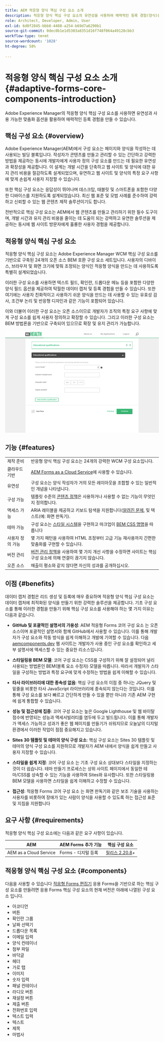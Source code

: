```yaml
---
title: AEM 적응형 양식 핵심 구성 요소 소개
description: 적응형 양식 핵심 구성 요소의 유연성을 사용하여 매력적인 등록 경험(양식)을 만들고 Adobe Experience Manager의 강력한 기능으로 전달하십시오.
role: Architect, Developer, Admin, User
exl-id: 6d0f2845-bbb8-4488-a254-b69d7a6290b1
source-git-commit: 0dec0b1e1d5303a8351d16f748f064a49128cbb3
workflow-type: tm+mt
source-wordcount: '1028'
ht-degree: 58%

---
```


# 적응형 양식 핵심 구성 요소 소개 {#adaptive-forms-core-components-introduction}

Adobe Experience Manager의 적응형 양식 핵심 구성 요소를 사용하면 유연성과 사용 가능한 맞춤화 옵션을 활용하여 매력적인 등록 경험을 만들 수 있습니다.

## 핵심 구성 요소  {#overview}

Adobe Experience Manager(AEM)에서 구성 요소는 페이지와 양식을 작성하는 데 사용되는 빌딩 블록입니다. 작성자가 콘텐츠를 만들고 관리할 수 있는 간단하고 강력한 방법을 제공하는 동시에 개발자에게 사용자 정의 구성 요소를 만드는 데 필요한 유연성과 확장성을 제공합니다. 이 설계는 개발 시간을 단축하고 웹 사이트 및 양식에 대한 유지 관리 비용을 절감하도록 설계되었으며, 유연하고 웹 사이트 및 양식의 특정 요구 사항에 맞게 손쉽게 사용자 지정할 수 있습니다.

또한 핵심 구성 요소는 응답성이 뛰어나며 데스크탑, 태블릿 및 스마트폰을 포함한 다양한 디바이스를 지원하도록 설계되었습니다. 최신 웹 표준 및 모범 사례를 준수하여 강력하고 신뢰할 수 있는 웹 콘텐츠 제작 솔루션이기도 합니다.

전반적으로 핵심 구성 요소는 AEM에서 웹 콘텐츠를 만들고 관리하기 위한 필수 도구이며, 개발 시간과 유지 관리 비용을 줄이는 데 도움이 되는 강력하고 유연한 솔루션을 제공하는 동시에 웹 사이트 방문자에게 훌륭한 사용자 경험을 제공합니다.

## 적응형 양식 핵심 구성 요소

적응형 양식 핵심 구성 요소는 Adobe Experience Manager WCM 핵심 구성 요소를 기반으로 구축된 24개의 오픈 소스 BEM 호환 구성 요소 세트입니다. 사용자의 디바이스, 브라우저 및 화면 크기에 맞춰 조정되는 양식인 적응형 양식을 만드는 데 사용하도록 특별히 설계되었습니다.

이러한 구성 요소를 사용하면 텍스트 필드, 확인란, 드롭다운 메뉴 등을 포함한 다양한 양식 필드 옵션을 제공하여 탁월한 데이터 캡처 및 등록 경험을 만들 수 있습니다. 또한 여기에는 사용자 친화적이고 사용하기 쉬운 양식을 만드는 데 사용할 수 있는 유효성 검사, 조건부 논리 및 반응형 디자인과 같은 기능이 포함되어 있습니다.

이와 더불어 이러한 구성 요소는 오픈 소스이므로 개발자가 조직의 특정 요구 사항에 맞게 구성 요소를 쉽게 사용자 정의하고 확장할 수 있습니다. 그리고 이러한 구성 요소는 BEM 방법론을 기반으로 구축되어 있으므로 확장 및 유지 관리가 가능합니다.

![](assets/sample-adaptive-form.png)

## 기능 {#features}

|  |  |
|---|---|
| 제작 준비 | 반응형 양식 핵심 구성 요소는 24개의 강력한 WCM 구성 요소입니다. |
| 클라우드 기반 | [AEM Forms as a Cloud Service](https://experienceleague.adobe.com/docs/experience-manager-cloud-service/content/forms/home.html)에 사용할 수 있습니다. |
| 유연성 | 구성 요소는 양식 작성자가 거의 모든 레이아웃을 조합할 수 있는 일반적인 개념을 나타냅니다. |
| 구성 가능 | 템플릿 수준의 [콘텐츠 정책](https://experienceleague.adobe.com/docs/experience-manager-cloud-service/content/implementing/developing/full-stack/components-templates/templates.html?lang=ko-KR#content-policies)은 사용하거나 사용할 수 없는 기능이 무엇인지 정의합니다. |
| 액세스 가능 | ARIA 레이블을 제공하고 키보드 탐색을 지원합니다([알려진 문제](https://github.com/adobe/aem-core-wcm-components/issues?utf8=✓&amp;q=is%3Aissue+is%3Aopen+accessibility+in%3Atitle), 및 텍스트(예: 화면 판독기). |
| 테마 가능 | 구성 요소는 [스타일 시스템](https://experienceleague.adobe.com/docs/experience-manager-cloud-service/content/sites/authoring/features/style-system.html?lang=ko-KR)을 구현하고 마크업이 [BEM CSS 명명](https://getbem.com/)을 따릅니다 |
| 사용자 정의 가능 | 몇 가지 패턴을 사용하여 HTML 조정부터 고급 기능 재사용까지 간편한 맞춤화를 구현할 수 있습니다. |
| 버전 관리 | [버전 관리 정책](https://github.com/adobe/aem-core-wcm-components/wiki/Versioning-policies)을 사용하여 몇 가지 개선 사항을 수정하면 사이트는 핵심 구성 요소에 의해 연결이 끊기지 않습니다. |
| 오픈 소스 | 매출이 평소와 같지 않다면 자신의 성과를 공개하십시오. |

<!-- comply with [WCAG 2.1 standard](https://www.w3.org/TR/WCAG21/), -->


## 이점 {#benefits}

데이터 캡처 경험은 리드 생성 및 등록에 매우 중요하며 적응형 양식 핵심 구성 요소는 데이터 캡처에 최적화된 양식을 만들기 위한 강력한 솔루션을 제공합니다. 기초 구성 요소를 통해 이러한 경험을 만들기 위해 핵심 구성 요소를 사용해야 하는 몇 가지 이유는 다음과 같습니다.

* **GitHub 및 포괄적인 설명서의 가용성**: AEM 적응형 Forms 코어 구성 요소 는 오픈 소스이며 포괄적인 설명서와 함께 GitHub에서 사용할 수 있습니다. 이를 통해 개발자가 구성 요소와 작동 방식을 쉽게 이해하고 개발에 기여할 수 있습니다. 다음 [aemcomponents.dev](https://www.aemcomponents.dev/) 웹 사이트는 개발자가 사용 중인 구성 요소를 확인하고 세부 설명서에 액세스할 수 있는 중요한 리소스입니다.

* **스타일링용 BEM 모델**: 코어 구성 요소는 CSS를 구성하기 위해 잘 설정되어 널리 사용되는 방법론인 BEM(블록 요소 수정자) 모델을 따릅니다. 따라서 개발자가 스타일을 구성하는 방법과 특정 요구에 맞게 수정하는 방법을 쉽게 이해할 수 있습니다.

* **타사 라이브러리에 대한 종속성 없음**: 핵심 구성 요소의 이점 중 하나는 JQuery 및 밑줄을 비롯한 타사 JavaScript 라이브러리에 종속되지 않는다는 것입니다. 이를 통해 구성 요소를 보다 빠르고 간단하게 만들 수 있을 뿐만 아니라 기존 AEM 구현에 쉽게 통합할 수 있습니다.

* **성능 및 접근성에 집중**: 코어 구성 요소는 높은 Google Lighthouse 및 웹 바이탈 점수에 반영되는 성능과 액세서빌러티를 염두에 두고 빌드됩니다. 이를 통해 개발자가 액세스 가능하고 성과가 좋은 웹 페이지를 만들기가 쉬워지므로 오늘날의 디지털 환경에서 이러한 작업이 점점 중요해지고 있습니다.

* **Sites 30 템플릿 및 테마의 양식 구성 요소**: 핵심 구성 요소는 Sites 30 템플릿 및 테마의 양식 구성 요소를 지원하므로 개발자가 AEM 내에서 양식을 쉽게 만들고 사용자 지정할 수 있습니다.

* **스타일을 쉽게 지정**: 코어 구성 요소 는 기초 구성 요소 상대보다 스타일을 지정하는 것이 더 쉽습니다. 테마 만들기 프로세스는 상위 사이트 페이지에서 동일한 테마/CSS를 상속할 수 있는 기능을 사용하여 Sites와 유사합니다. 또한 스타일링용 BEM 모델을 사용하면 스타일을 쉽게 이해하고 수정할 수 있습니다.

* **접근성**: 적응형 Forms 코어 구성 요소 는 화면 판독기와 같은 보조 기술을 사용하는 사용자를 비롯하여 장애가 있는 사람이 양식을 사용할 수 있도록 하는 접근성 표준 및 지침을 지원합니다


<!-- >, such as  [WCAG 2.1 standard](https://www.w3.org/TR/WCAG21/), to ensure that forms can be used by people with disabilities, including those using assistive technologies such as screen readers.

*   **Alignment with AEM Sites**: The Core Components are designed to be more aligned with AEM Sites, making it easier for Sites users to adopt and use them without having to learn anything new. The components use the same front-end pipeline as Sites, making it easier to style and modify their appearance. 

<!-- Additionally, the following points further illustrate this alignment:

    *   **Authoring experience inline with Page editor**: The Core Components have an authoring experience that is inline with the Sites editor, with dialogs and other experiences similar to the Page editor. This makes it easier for Sites users to create and manage forms within the familiar context of the Sites editor.

    *   **Inline form editing in Sites editor**: The Core Components allow  inline form editing within the Sites editor, avoiding the need to switch back and forth between editors. This streamlines the authoring experience and makes it easier to create and manage forms.

    *   **Inheriting Sites features in Forms**: Forms authored within a Sites page inherit the same features as Sites. This provides a seamless and integrated experience for creating and managing forms within the context of AEM Sites 
    
    <!--including Multi Site Manager, the ability to use Sites components within a form for static content, support for scheduled publish/unpublish, form translation aligned with Sites translation, versioning, and targeting -->



## 요구 사항 {#requirements}

적응형 양식 핵심 구성 요소에는 다음과 같은 요구 사항이 있습니다.

| AEM | AEM Forms 추가 기능 | 핵심 구성 요소 |
|---|---|---|
| AEM as a Cloud Service | Forms - 디지털 등록 | [릴리스 2.20.8](/help/versions.md)+ |


## 적응형 양식 핵심 구성 요소 {#components}

다음을 사용할 수 있습니다 [적응형 Forms 편집기](https://experienceleague.adobe.com/docs/experience-manager-cloud-service/content/forms/adaptive-forms-authoring/authoring-adaptive-forms-core-components/create-an-adaptive-form-on-forms-cs/creating-adaptive-form-core-components.html) 응용 Forms을 기반으로 하는 핵심 구성 요소를 만들려면 응용 Forms 핵심 구성 요소의 현재 버전은 아래에 나열된 구성 요소 입니다.

* 아코디언
* 버튼
* 확인란 그룹
* 날짜 선택기
* 드롭다운 목록
* 이메일 입력
* 양식 컨테이너
* 첨부 파일
* 바닥글
* 헤더
* 가로 탭
* 이미지
* 숫자 입력
* 패널 컨테이너
* 라디오 버튼
* 재설정 버튼
* 제출 버튼
* 전화번호 입력
* 텍스트 입력
* 텍스트
* 제목
* 마법사
